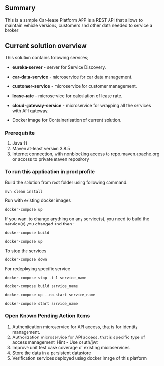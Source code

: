 ## Summary ##

This is a sample Car-lease Platform APP is a REST API that allows to maintain vehicle versions, customers and 
other data needed to service a broker

## Current solution overview ##

This solution contains following services;

- **eureka-server** - server for Service Discovery.

- **car-data-service** - microservice for car data management.

- **customer-service** - microservice for customer management.

- **lease-rate** - microservice for calculation of lease rate.

- **cloud-gateway-service** - microservice for wrapping all the services with API gateway.

- Docker image for Containerisation of current solution.

### Prerequisite ###

1. Java 11
2. Maven at-least version 3.8.5
3. Internet connection, with nonblocking access to repo.maven.apache.org or access to private maven repository

### To run this application in prod profile ###

Build the solution from root folder using following command.

`mvn clean install`

Run with existing docker images

`docker-compose up`

If you want to change anything on any service(s), you need to build the service(s) you changed and then :

`docker-compose build`

`docker-compose up`

To stop the services

`docker-compose down`

For redeploying specific service

`docker-compose stop -t 1 service_name`

`docker-compose build service_name`

`docker-compose up --no-start service_name`

`docker-compose start service_name`

### Open Known Pending Action Items ###

1. Authentication microservice for API access, that is for identity management. 
2. Authorization microservice for API access, that is specific type of access management. Hint - Use oauth/jwt
3. Improve unit test case coverage of existing microservices
4. Store the data in a persistent datastore
5. Verification services deployed using docker image of this platform
